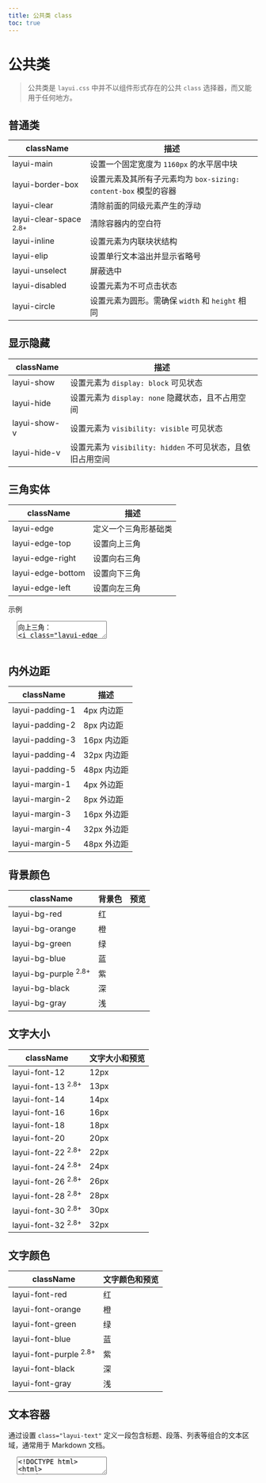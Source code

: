 ```yaml
---
title: 公共类 class
toc: true
---
```

 
# 公共类

> 公共类是 `layui.css` 中并不以组件形式存在的公共 `class` 选择器，而又能用于任何地方。

<h2 id="base" lay-toc="{}" style="margin-bottom: 0;">普通类</h2>

| className | 描述 |
| --- | --- |
| layui-main | 设置一个固定宽度为 `1160px` 的水平居中块 |
| layui-border-box | 设置元素及其所有子元素均为 `box-sizing: content-box` 模型的容器 |
| layui-clear | 清除前面的同级元素产生的浮动 |
| layui-clear-space <sup>2.8+</sup> | 清除容器内的空白符 |
| layui-inline | 设置元素为内联块状结构 |
| layui-elip | 设置单行文本溢出并显示省略号 |
| layui-unselect | 屏蔽选中 |
| layui-disabled | 设置元素为不可点击状态 |
| layui-circle | 设置元素为圆形。需确保 `width` 和 `height` 相同 |

<h2 id="display" lay-toc="{hot: true}">显示隐藏</h2>

| className | 描述 |
| --- | --- |
| layui-show | 设置元素为 `display: block` 可见状态 |
| layui-hide | 设置元素为 `display: none` 隐藏状态，且不占用空间 |
| layui-show-v | 设置元素为 `visibility: visible` 可见状态 |
| layui-hide-v | 设置元素为 `visibility: hidden` 不可见状态，且依旧占用空间 |


<h2 id="triangle" lay-toc="{}">三角实体</h2>

| className | 描述 |
| --- | --- |
| layui-edge | 定义一个三角形基础类 |
| layui-edge-top | 设置向上三角 |
| layui-edge-right | 设置向右三角 |
| layui-edge-bottom | 设置向下三角 |
| layui-edge-left | 设置向左三角 |

示例

<pre class="layui-code" lay-options="{preview: true, layout: ['preview', 'code'], tools: ['full']}">
  <textarea>
向上三角： 
<i class="layui-edge layui-edge-top"></i> 
<i class="layui-edge layui-edge-top" style="border-bottom-color: black;"></i>

<hr>
向右三角： 
<i class="layui-edge layui-edge-right"></i>
<i class="layui-edge layui-edge-right" style="border-left-color: black;"></i>

<hr>
向下三角： 
<i class="layui-edge layui-edge-bottom"></i>
<i class="layui-edge layui-edge-bottom" style="border-top-color: black;"></i>

<hr>
向左三角： 
<i class="layui-edge layui-edge-left"></i>
<i class="layui-edge layui-edge-left" style="border-right-color: black;"></i>
  </textarea>
</pre>

<h2 id="edge-distance" lay-toc="{}">内外边距</h2>

| className | 描述 |
| --- | --- |
| layui-padding-1 | 4px 内边距 |
| layui-padding-2 | 8px 内边距 |
| layui-padding-3 | 16px 内边距 |
| layui-padding-4 | 32px 内边距 |
| layui-padding-5 | 48px 内边距 |
| layui-margin-1 | 4px 外边距 |
| layui-margin-2 | 8px 外边距 |
| layui-margin-3 | 16px 外边距 |
| layui-margin-4 | 32px 外边距 |
| layui-margin-5 | 48px 外边距 |


<h2 id="bg" lay-toc="{hot: true}">背景颜色</h2>

| className | 背景色 | 预览 |
| --- | --- | --- |
| layui-bg-red | 红 | <div class="layui-bg-red">&nbsp;</div> |
| layui-bg-orange | 橙 | <div class="layui-bg-orange">&nbsp;</div> |
| layui-bg-green |  绿 | <div class="layui-bg-green">&nbsp;</div> |
| layui-bg-blue |  蓝 | <div class="layui-bg-blue">&nbsp;</div> |
| layui-bg-purple <sup>2.8+</sup> | 紫 | <div class="layui-bg-purple">&nbsp;</div> |
| layui-bg-black | 深 | <div class="layui-bg-black">&nbsp;</div> |
| layui-bg-gray |  浅 | <div class="layui-bg-gray">&nbsp;</div> |

<h2 id="font-size" lay-toc="{}">文字大小</h2>

| className | 文字大小和预览 |
| --- | --- |
| layui-font-12 | <span class="layui-font-12">12px</span> |
| layui-font-13 <sup>2.8+</sup> | <span class="layui-font-13">13px</span> |
| layui-font-14 | <span class="layui-font-14">14px</span> |
| layui-font-16 | <span class="layui-font-16">16px</span> |
| layui-font-18 | <span class="layui-font-18">18px</span> |
| layui-font-20 | <span class="layui-font-20">20px</span> |
| layui-font-22 <sup>2.8+</sup> | <span class="layui-font-22">22px</span> |
| layui-font-24 <sup>2.8+</sup> | <span class="layui-font-24">24px</span> |
| layui-font-26 <sup>2.8+</sup> | <span class="layui-font-26">26px</span> |
| layui-font-28 <sup>2.8+</sup> | <span class="layui-font-28">28px</span> |
| layui-font-30 <sup>2.8+</sup> | <span class="layui-font-30">30px</span> |
| layui-font-32 <sup>2.8+</sup> | <span class="layui-font-32">32px</span> |

<h2 id="font-color" lay-toc="{}">文字颜色</h2>

| className | 文字颜色和预览 |
| --- | --- |
| layui-font-red | <span class="layui-font-red">红</span> |
| layui-font-orange | <span class="layui-font-orange">橙</span> |
| layui-font-green | <span class="layui-font-green">绿</span> |
| layui-font-blue | <span class="layui-font-blue">蓝</span> |
| layui-font-purple <sup>2.8+</sup> | <span class="layui-font-purple">紫</span> |
| layui-font-black | <span class="layui-font-black">深</span> |
| layui-font-gray | <span class="layui-font-gray">浅</span> |

<h2 id="text" lay-toc="{hot: true}">文本容器</h2>

通过设置 `class="layui-text"` 定义一段包含标题、段落、列表等组合的文本区域，通常用于 Markdown 文档。

<pre class="layui-code" lay-options="{preview: 'iframe', style: 'height: 535px;', layout: ['preview', 'code'], tools: ['full','window']}">
  <textarea>
<!DOCTYPE html>
<html>
<head>
  <meta charset="utf-8">
  <title>文本区域演示 - Layui</title>
  <meta name="renderer" content="webkit">
  <meta http-equiv="X-UA-Compatible" content="IE=edge,chrome=1">
  <meta name="viewport" content="width=device-width, initial-scale=1">
  <link href="{{= d.layui[2].cdn.css }}" rel="stylesheet">
</head>
<body class="layui-padding-3">
  <div class="layui-text">
    <h1>标题1</h1>
    <p>段落1段落1段落1段落1段落1段落1段落1段落1段落1 <sup class="footnote-ref"><a href="javascript:;">[1]</a></sup></p>
    <h2>标题2</h2>
    <p>段落2段落2 <strong>加粗</strong> <em>强调</em>  段落2段落2段落2段落2段落2段落2段落2段落2段落2段落2段落2段落2段落2</p>
    <p>段落2-1 <code>inline code</code> 段落2-1段落2-1段落2-1段落2-1段落2-1段落2-1段落2-1段落2-1段落2-1段落2-1段落2-1段落2-1段落2-1段落2-1段落2-1段落2-1段落2-1段落2-1段落2-1段落2-1段落2-1段落2-1段落2-1段落2-1段落2-1</p>
    <h3>标题3</h3>
    <p>段落3段落3段落3段落3段落3段落3段落3段落3段落3段落3段落3段落3段落3段落3段落3段落3 <a href="javascript:;">链接</a></p>
    <h4>标题4</h4>
    <h5>标题5</h5>
    <h6>标题6</h6>
    <p>段落6段落6段落6段落6段落6段落6段落6段落6段落6</p>

    <h3>无序列表</h3>
    <ul>
      <li>列表1</li>
      <li>
        列表2
        <ul>
          <li>
            列表2-1
            <ul>
              <li>列表2-1-1</li>
            </ul>
          </li>
          <li>列表2-2</li>
        </ul>
      </li>
      <li>列表3</li>
    </ul>

    <h3>有序列表</h3>
    <ol>
      <li>列表1</li>
      <li>列表2</li>
      <li>列表3</li>
    </ol>

    <h3>混合列表</h3>
    <ol>
      <li>
        <p>有序列表1</p>
        <ul>
          <li>无序列表1-1</li>
          <li>无序列表1-2</li>
          <li>无序列表1-3</li>
        </ul>
      </li>
      <li>
        <p>有序列表2</p>
        <ul>
          <li>
            <p>无序列表2-1</p>
            <ol>
              <li>有序列表2-1-1</li>
              <li>有序列表2-1-2</li>
            </ol>
          </li>
          <li>
            <p>无序列表2-2</p>
            <ol>
              <li>有序列表2-2-1</li>
            </ol>
          </li>
        </ul>
      </li>
      <li>有序列表3</li>
    </ol>

    <h3>Blockquote</h3>
    <blockquote>
      <p>引用</p>
      <blockquote>内嵌引用<blockquote>内嵌引用</blockquote></blockquote>
    </blockquote>

    <h3>Code</h3>
&lt;pre&gt;<code>var cp = function(){
  return gulp.src('./dist/**/*')
  .pipe(gulp.dest(dest));
};
</code>&lt;/pre&gt;
    <hr>
    <p id="ref-1">Footer</p>
  </div>
</body>
</html>
  </textarea>
</pre>
